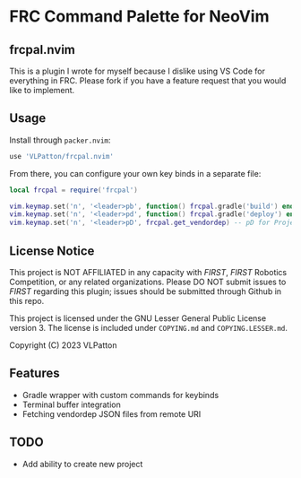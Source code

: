 # FRC Command Palette for NeoVim
## frcpal.nvim
This is a plugin I wrote for myself because I dislike using VS Code for everything in FRC.
Please fork if you have a feature request that you would like to implement.

## Usage
Install through `packer.nvim`:

```lua
use 'VLPatton/frcpal.nvim'
```

From there, you can configure your own key binds in a separate file:

```lua
local frcpal = require('frcpal')

vim.keymap.set('n', '<leader>pb', function() frcpal.gradle('build') end) -- pb for Project Build
vim.keymap.set('n', '<leader>pd', function() frcpal.gradle('deploy') end) -- pd for Project Deploy
vim.keymap.set('n', '<leader>pD', frcpal.get_vendordep) -- pD for Project Dependencies
```

## License Notice
This project is NOT AFFILIATED in any capacity with *FIRST*, *FIRST* Robotics Competition, or any related organizations.
Please DO NOT submit issues to *FIRST* regarding this plugin; issues should be submitted through Github in this repo.

This project is licensed under the GNU Lesser General Public License version 3.
The license is included under `COPYING.md` and `COPYING.LESSER.md`.

Copyright (C) 2023 VLPatton

## Features
* Gradle wrapper with custom commands for keybinds
* Terminal buffer integration
* Fetching vendordep JSON files from remote URI

## TODO
* Add ability to create new project
